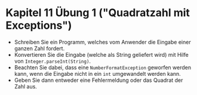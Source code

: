 # Kapitel 11 Übung 1 ("Quadratzahl mit Exceptions")

* Schreiben Sie ein Programm, welches vom Anwender die Eingabe einer ganzen Zahl fordert.
* Konvertieren Sie die Eingabe (welche als String geliefert wird) mit Hilfe von ```Integer.parseInt(String)```.
* Beachten Sie dabei, dass eine ```NumberFormatException``` geworfen werden kann, wenn die Eingabe nicht in ein ```int``` umgewandelt werden kann.
* Geben Sie dann entweder eine Fehlermeldung oder das Quadrat der Zahl aus.
